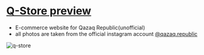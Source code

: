 # [Q-Store preview](https://xant1.github.io/E-commerce-website/)
- E-commerce website for Qazaq Republic(unofficial)
- all photos are taken from the official instagram account <a href="https://www.instagram.com/qazaq.republic/">@qazaq.republic</a>

![q-store](https://user-images.githubusercontent.com/94224520/205153798-1f87f28b-3017-4405-98ff-df2ea58a318f.gif)

